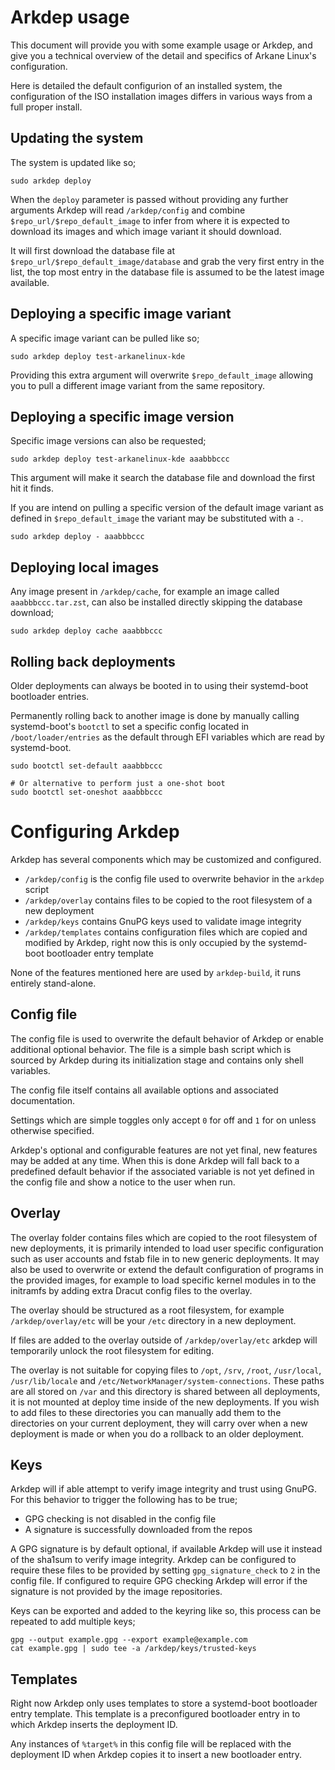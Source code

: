 # Arkdep usage
This document will provide you with some example usage or Arkdep, and give you a technical overview of the detail and specifics of Arkane Linux's configuration.

Here is detailed the default configurion of an installed system, the configuration of the ISO installation images differs in various ways from a full proper install.

## Updating the system
The system is updated like so;

```console
sudo arkdep deploy
```

When the `deploy` parameter is passed without providing any further arguments Arkdep will read `/arkdep/config` and combine `$repo_url/$repo_default_image` to infer from where it is expected to download its images and which image variant it should download.

It will first download the database file at `$repo_url/$repo_default_image/database` and grab the very first entry in the list, the top most entry in the database file is assumed to be the latest image available.

## Deploying a specific image variant
A specific image variant can be pulled like so;

```console
sudo arkdep deploy test-arkanelinux-kde
```

Providing this extra argument will overwrite `$repo_default_image` allowing you to pull a different image variant from the same repository.

## Deploying a specific image version
Specific image versions can also be requested;

```console
sudo arkdep deploy test-arkanelinux-kde aaabbbccc
```

This argument will make it search the database file and download the first hit it finds.

If you are intend on pulling a specific version of the default image variant as defined in `$repo_default_image` the variant may be substituted with a `-`.

```console
sudo arkdep deploy - aaabbbccc
```

## Deploying local images
Any image present in `/arkdep/cache`, for example an image called `aaabbbccc.tar.zst`, can also be installed directly skipping the database download;

```console
sudo arkdep deploy cache aaabbbccc
```

## Rolling back deployments
Older deployments can always be booted in to using their systemd-boot bootloader entries.

Permanently rolling back to another image is done by manually calling systemd-boot's `bootctl` to set a specific config located in `/boot/loader/entries` as the default through EFI variables which are read by systemd-boot.

```console
sudo bootctl set-default aaabbbccc

# Or alternative to perform just a one-shot boot
sudo bootctl set-oneshot aaabbbccc
```

# Configuring Arkdep
Arkdep has several components which may be customized and configured.

- `/arkdep/config` is the config file used to overwrite behavior in the `arkdep` script
- `/arkdep/overlay` contains files to be copied to the root filesystem of a new deployment
- `/arkdep/keys` contains GnuPG keys used to validate image integrity
- `/arkdep/templates` contains configuration files which are copied and modified by Arkdep, right now this is only occupied by the systemd-boot bootloader entry template

None of the features mentioned here are used by `arkdep-build`, it runs entirely stand-alone.

## Config file
The config file is used to overwrite the default behavior of Arkdep or enable additional optional behavior. The file is a simple bash script which is sourced by Arkdep during its initialization stage and contains only shell variables.

The config file itself contains all available options and associated documentation.

Settings which are simple toggles only accept `0` for off and `1` for on unless otherwise specified.

Arkdep's optional and configurable features are not yet final, new features may be added at any time. When this is done Arkdep will fall back to a predefined default behavior if the associated variable is not yet defined in the config file and show a notice to the user when run.

## Overlay
The overlay folder contains files which are copied to the root filesystem of new deployments, it is primarily intended to load user specific configuration such as user accounts and fstab file in to new generic deployments. It may also be used to overwrite or extend the default configuration of programs in the provided images, for example to load specific kernel modules in to the initramfs by adding extra Dracut config files to the overlay.

The overlay should be structured as a root filesystem, for example `/arkdep/overlay/etc` will be your `/etc` directory in a new deployment.

If files are added to the overlay outside of `/arkdep/overlay/etc` arkdep will temporarily unlock the root filesystem for editing.

The overlay is not suitable for copying files to `/opt`, `/srv`, `/root`, `/usr/local`, `/usr/lib/locale` and `/etc/NetworkManager/system-connections`. These paths are all stored on `/var` and this directory is shared between all deployments, it is not mounted at deploy time inside of the new deployments. If you wish to add files to these directories you can manually add them to the directories on your current deployment, they will carry over when a new deployment is made or when you do a rollback to an older deployment.

## Keys
Arkdep will if able attempt to verify image integrity and trust using GnuPG. For this behavior to trigger the following has to be true;

- GPG checking is not disabled in the config file
- A signature is successfully downloaded from the repos

A GPG signature is by default optional, if available Arkdep will use it instead of the sha1sum to verify image integrity. Arkdep can be configured to require these files to be provided by setting `gpg_signature_check` to `2` in the config file. If configured to require GPG checking Arkdep will error if the signature is not provided by the image repositories.

Keys can be exported and added to the keyring like so, this process can be repeated to add multiple keys;
```console
gpg --output example.gpg --export example@example.com
cat example.gpg | sudo tee -a /arkdep/keys/trusted-keys
```

## Templates
Right now Arkdep only uses templates to store a systemd-boot bootloader entry template. This template is a preconfigured bootloader entry in to which Arkdep inserts the deployment ID.

Any instances of `%target%` in this config file will be replaced with the deployment ID when Arkdep copies it to insert a new bootloader entry.
